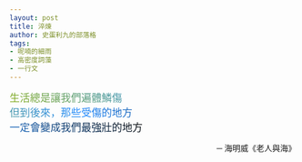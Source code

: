```yaml
---
layout: post
title: 淬煉
author: 史蛋利九的部落格
tags:
- 呢喃的細雨
- 高密度詞藻
- 一行文
---
```


<span style="font-size: large;
background: -webkit-linear-gradient(45deg, #8aaf20, #208aff, #090909);
-webkit-background-clip: text;
-webkit-text-fill-color: transparent;">
生活總是讓我們遍體鱗傷  
但到後來，那些受傷的地方  
一定會變成我們最強壯的地方  
</span>
<div style="text-align: right;">
─ 海明威《老人與海》
</div>
